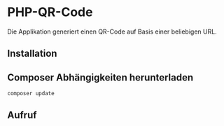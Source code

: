 # PHP-QR-Code
Die Applikation generiert einen QR-Code auf Basis einer beliebigen URL.

## Installation


## Composer Abhängigkeiten herunterladen
```
composer update
```

## Aufruf
